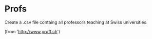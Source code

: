 Profs
=====

Create a .csv file containg all professors teaching at Swiss universities.

(from 'http://www.proff.ch')


